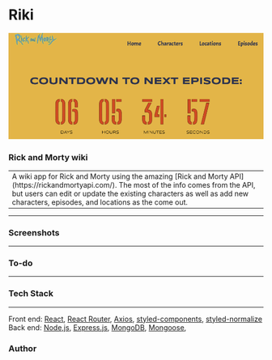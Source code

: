 # Riki
![Riki](https://github.com/chrimack/RickAndMorty/blob/media/pics/screenshots/countdown.png?raw=true)
### Rick and Morty wiki

<table>
  <tr>
    <td>
  A wiki app for Rick and Morty using the amazing [Rick and Morty API](https://rickandmortyapi.com/). The most of the info comes from the API, but users can edit or update the existing characters as well as add new characters, episodes, and locations as the come out.
    </td>
  <tr>
</table>

<hr>


### Screenshots

<hr>

### To-do

<hr>

### Tech Stack

<hr>

Front end: [React](https://reactjs.org/), [React Router](https://reactrouter.com/), [Axios](https://axios-http.com/), [styled-components](https://styled-components.com/), [styled-normalize](https://www.npmjs.com/package/styled-normalize)
<br>
Back end: [Node,js](https://nodejs.org/en/), [Express.js](https://expressjs.com/), [MongoDB](https://www.mongodb.com/), [Mongoose](https://mongoosejs.com/), 

### Author
